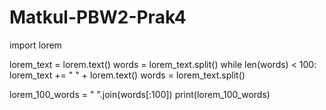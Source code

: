 # Matkul-PBW2-Prak4


import lorem

lorem_text = lorem.text()
words = lorem_text.split()
while len(words) < 100:
    lorem_text += " " + lorem.text()
    words = lorem_text.split()
    
lorem_100_words = " ".join(words[:100])
print(lorem_100_words)

